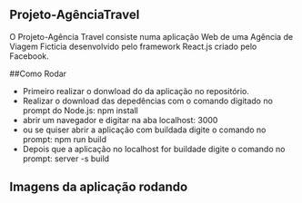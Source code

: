 ## Projeto-AgênciaTravel

O Projeto-Agência Travel consiste numa aplicação Web de uma Agência de Viagem Ficticia desenvolvido pelo framework React.js criado pelo Facebook. 


##Como Rodar
 - Primeiro realizar o donwload do da aplicação no repositório.
 - Realizar o download das depedências com o comando digitado no prompt do Node.js: <span>npm install</span>
 - abrir um navegador e digitar na aba localhost: 3000
 - ou se quiser abrir a aplicação com buildada digite o comando no prompt: <span>npm run build</span>
 - Depois que a aplicação no localhost for buildade digite o comando no prompt: <span> server -s build </span>
 
 
 ## Imagens da aplicação rodando
 
 <img> 

